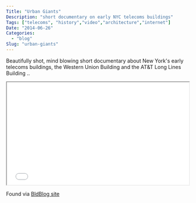 ```yaml
---
Title: "Urban Giants"
Description: "short documentary on early NYC telecoms buildings"
Tags: ["telecoms", "history","video","architecture","internet"]
Date: "2014-06-26"
Categories:
  - "blog"
Slug: "urban-giants"
---
```


Beautifully shot, mind blowing short documentary about New York's early telecoms buildings, the Western Union Building and the AT&T Long Lines Building ..

<div class="video-container">
<iframe src="//player.vimeo.com/video/97945495" width="500" height="281" webkitallowfullscreen mozallowfullscreen allowfullscreen></iframe>
</div>

Found via <a href="http://bldgblog.blogspot.com/2014/06/urban-giants.html">BldBlog site</a>

